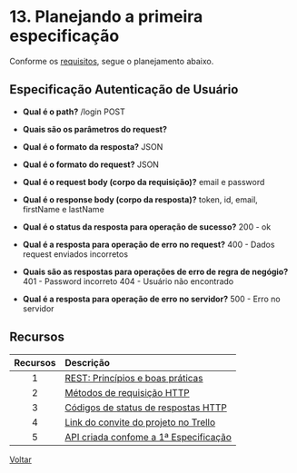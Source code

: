 # 13. Planejando a primeira especificação

Conforme os [requisitos](requirements.md), segue o planejamento abaixo.

## Especificação Autenticação de Usuário

- **Qual é o path?**
  /login POST
- **Quais são os parâmetros do request?**
  
- **Qual é o formato da resposta?**
  JSON
- **Qual é  o formato do request?**
  JSON
- **Qual é o request body (corpo da requisição)?**
  email e password
- **Qual é o response body (corpo da resposta)?**
  token, id, email, firstName e lastName
- **Qual é o status da resposta para operação de sucesso?**
  200 - ok
- **Qual é a resposta para operação de erro no request?**
  400 -  Dados request enviados incorretos
- **Quais são as respostas para operações de erro de regra de negógio?**
  401 - Password incorreto
  404 - Usuário não encontrado
- **Qual é a resposta para operação de erro no servidor?**
  500 - Erro no servidor

## Recursos

| Recursos | Descrição |
| :---: | :--- |
|1| [REST: Princípios e boas práticas](https://blog.caelum.com.br/rest-principios-e-boas-praticas/)|
|2|[Métodos de requisição HTTP](https://developer.mozilla.org/pt-BR/docs/Web/HTTP/Methods)|
|3|[Códigos de status de respostas HTTP](https://developer.mozilla.org/pt-BR/docs/Web/HTTP/Status)
|4|[Link do convite do projeto no Trello](https://trello.com/invite/b/4eTU8iBJ/5ff76a13305f4b06d39fcf4e9c8b7bac/aprenda-a-criar-especifica%C3%A7%C3%B5es-de-apis-com-swagger-e-openap)
|5|[API criada confome a 1ª Especificação](../project-children-progress/especificacao_autenticacao_usuario.yml)

[Voltar](../README.md)
